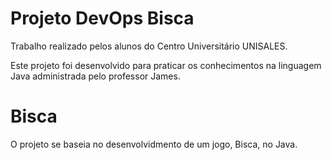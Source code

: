 # Projeto DevOps Bisca

Trabalho realizado pelos alunos do Centro Universitário UNISALES.

Este projeto foi desenvolvido para praticar os conhecimentos na linguagem Java administrada pelo professor James.


# Bisca

O projeto se baseia no desenvolvidmento de um jogo, Bisca, no Java. 
